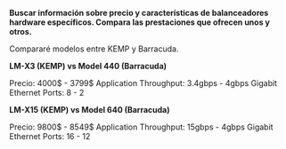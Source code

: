
**Buscar información sobre precio y características de balanceadores hardware específicos. Compara las prestaciones que ofrecen unos y otros.**

Compararé modelos entre KEMP y Barracuda.

**LM-X3 (KEMP) vs Model 440 (Barracuda)**

Precio: 4000$ - 3799$
Application Throughput: 3.4gbps - 4gbps
Gigabit Ethernet Ports: 8 - 2

**LM-X15 (KEMP) vs Model 640 (Barracuda)**

Precio: 9800$ - 8549$
Application Throughput: 15gbps - 4gbps
Gigabit Ethernet Ports: 16 - 12

